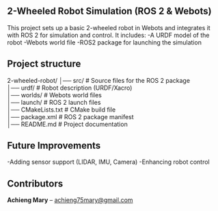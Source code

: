 ## 2-Wheeled Robot Simulation (ROS 2 & Webots)

This project sets up a basic 2-wheeled robot in Webots and integrates it with ROS 2 for simulation and control. It includes:
-A URDF model of the robot
-Webots world file
-ROS2 package for launching the simulation

## Project structure

2-wheeled-robot/
│── src/                      # Source files for the ROS 2 package  
│── urdf/                     # Robot description (URDF/Xacro)  
│── worlds/                   # Webots world files  
│── launch/                   # ROS 2 launch files  
│── CMakeLists.txt             # CMake build file  
│── package.xml                # ROS 2 package manifest  
│── README.md                  # Project documentation  

## Future Improvements

-Adding sensor support (LIDAR, IMU, Camera)
-Enhancing robot control

## Contributors

**Achieng Mary** – [achieng75mary@gmail.com](mailto:achieng75mary@gmail.com)
